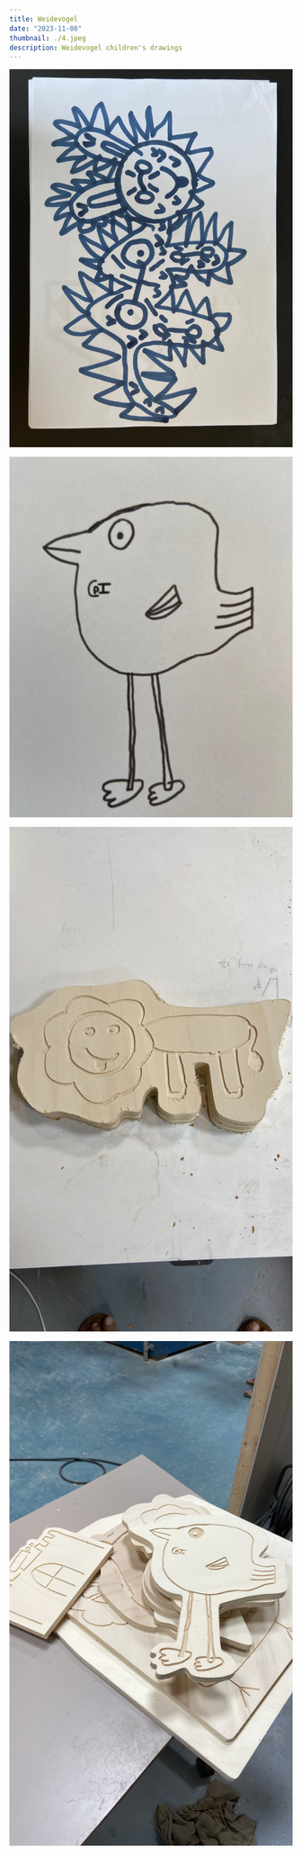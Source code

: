 ```yaml
---
title: Weidevogel
date: "2023-11-08"
thumbnail: ./4.jpeg
description: Weidevogel children's drawings
---
```


![](1.jpeg)

![](2.jpeg)

![](3.jpeg)

![](4.jpeg)
